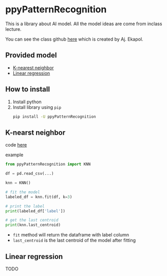# ppyPatternRecognition
This is a library about AI model. All the model ideas are come from inclass lecture.

You can see the class github [here](https://github.com/ekapolc/Pattern_2024) which is created by Aj. Ekapol.

## Provided model
- [K-nearest neighbor](#K-nearst-neighbor)
- [Linear regression](#Linear-regression)

## How to install
1. Install python
1. Install library using `pip`
    ```bash
    pip install -U ppyPatternRecognition
    ```

## K-nearst neighbor
code [here](./ppyPatternRecognition/knn.py)

example
```python
from ppyPatternRecognition import KNN

df = pd.read_csv(...)

knn = KNN()

# fit the model
labeled_df = knn.fit(df, k=3)

# print the label
print(labeled_df['label'])

# get the last centroid
print(knn.last_centroid)
```
- `fit` method will return the dataframe with label column
- `last_centroid` is the last centroid of the model after fitting


## Linear regression

TODO